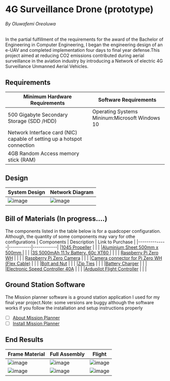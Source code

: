 # 4G Surveillance Drone (prototype)
###### By Oluwafemi Oreoluwa
In the partial fulfillment of the requirements for the award of the Bachelor of Engineering in Computer Engineering, I began the engineering design of an e-UAV and completed implementation four days to final year defense.This project aimed at reducing CO2 emissions contributed during aerial surveillance in the aviation industry by introducing a Network of electric 4G Surveillance Unmanned Aerial Vehicles.


## Requirements

| Minimum Hardware Requirements    | Software Requirements |
|-----------|------------|
|	500 Gigabyte Secondary Storage (SDD /HDD)|  Operating Systems Mininum:Microsoft Windows 10 |
| Network Interface card (NIC) capable of setting up a hotspot connection |   |
| 4GB Random Access memory stick (RAM)   | 


## Design 
| System Design |  Network Diagram | 
|--------------|-----------|
| ![image](https://user-images.githubusercontent.com/75027292/186240077-b275ccb4-2f3e-41ff-a0a3-b5ef013c380b.png) |![image](https://user-images.githubusercontent.com/75027292/186240302-cc7d08a3-3ad2-48c3-a4b1-305490a04321.png) |

## Bill of Materials (In progress....) 
The components listed in the table below is for a quadcoper configuration. Although, the quantity of some components may vary for othe configurations 
| Components       | Description   | Link to Purchase |
|--------------|-----------|------------|
|[1045 Propeller](https://binged.it/3Bm6YIN) |  |   |
|[Aluminium Sheet 500mm x 500mm ](https://binged.it/3QfUJ4k) |  |   |
|[3S 5000mAh 11.1v Battery. 60c XT60 ](https://binged.it/3AJzNxb)  |  |   |
| [Raspberry Pi Zero WH](https://binged.it/3q7gxov) |  |   |
| [Raspberry Pi Zero Camera](https://binged.it/3KS7lOk)  |  |   |
|[Camera connector for Pi Zero WH (Flex Cable)](https://binged.it/3cLv2Lu) |  |   |
|[Bolt and Nut](https://binged.it/3D4u3k6) |  |   |
|[Zip Ties](https://binged.it/3AKdaZj)  |  |   |
|[Battery Charger](https://binged.it/3wU4ZZu)  |  |   |
|[Electronic Speed Controller 40A](https://bit.ly/oreesc)   |  |  |
|[Ardupilot Flight Controller](https://binged.it/3q9LS9Z)   |  |  |

## Ground Station Software
The Mission planner software is a ground station application I used for my final year project.Note: some versions are buggy although the software works if you follow the installation and setup instructions properly

- [ ] [About Mission Planner](https://ardupilot.org/planner/docs/mission-planner-overview.html)  
- [ ] [Install Mission Planner](https://ardupilot.org/planner/docs/mission-planner-installation.html)  

## End Results 
| Frame Material  | Full Assembly  | Flight |
|--------------|-----------|------------|
| ![image](https://user-images.githubusercontent.com/75027292/186236744-8c30b7e8-f129-4f69-8ac2-61a19b94e8e3.png)|  ![image](https://user-images.githubusercontent.com/75027292/186237465-8e3c2c9b-1934-495d-a1f7-fc9e90147f48.png) | ![image](https://user-images.githubusercontent.com/75027292/186239196-a33fff34-c9ae-4228-909a-4655c8b2fd27.png)|
|![image](https://user-images.githubusercontent.com/75027292/186236875-5cd0b15d-be1e-4f40-8713-ed92fbd48646.png) | ![image](https://user-images.githubusercontent.com/75027292/186237381-5bd7bc6a-ad53-40de-bc78-2130f1bb2b81.png)|![image](https://user-images.githubusercontent.com/75027292/186239565-ac8e6164-e1e8-4640-a357-9d2af41c9338.png)|

